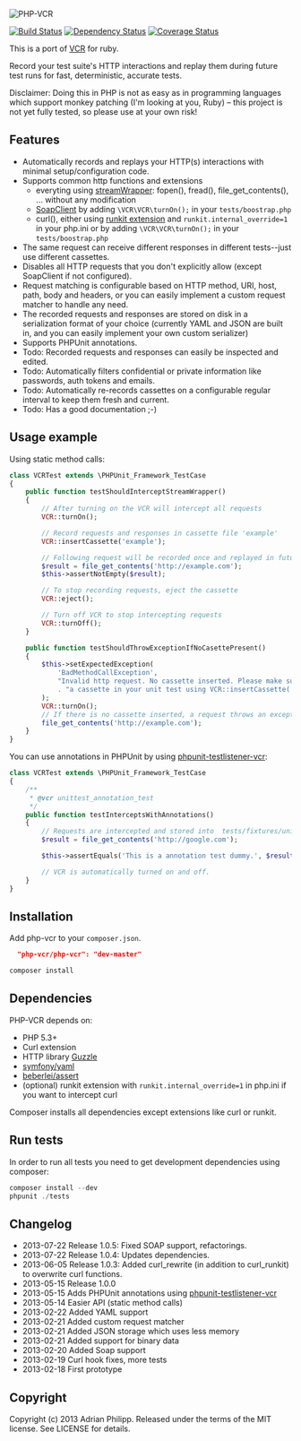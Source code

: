 ![PHP-VCR](https://dl.dropbox.com/u/13186339/blog/php-vcr.png)

[![Build Status](https://travis-ci.org/php-vcr/php-vcr.png?branch=master)](https://travis-ci.org/php-vcr/php-vcr)
[![Dependency Status](http://www.versioneye.com/user/projects/525a6160632bac1e35000001/badge.png)](http://www.versioneye.com/user/projects/525a6160632bac1e35000001)
[![Coverage Status](https://coveralls.io/repos/php-vcr/php-vcr/badge.png?branch=master)](https://coveralls.io/r/php-vcr/php-vcr?branch=master)

This is a port of [VCR](http://github.com/vcr/vcr) for ruby.

Record your test suite's HTTP interactions and replay them during future test runs for fast, deterministic, accurate tests.

Disclaimer: Doing this in PHP is not as easy as in programming languages which support monkey patching (I'm looking at you, Ruby) – this project is not yet fully tested, so please use at your own risk!

## Features

* Automatically records and replays your HTTP(s) interactions with minimal setup/configuration code.
* Supports common http functions and extensions
  * everyting using [streamWrapper](http://php.net/manual/en/class.streamwrapper.php): fopen(), fread(), file_get_contents(), ... without any modification
  * [SoapClient](http://www.php.net/manual/en/soapclient.soapclient.php) by adding `\VCR\VCR\turnOn();` in your `tests/boostrap.php`
  * curl(), either using [runkit extension](http://www.php.net/manual/en/book.runkit.php) and `runkit.internal_override=1` in your php.ini or by adding `\VCR\VCR\turnOn();` in your `tests/boostrap.php`
* The same request can receive different responses in different tests--just use different cassettes.
* Disables all HTTP requests that you don't explicitly allow (except SoapClient if not configured).
* Request matching is configurable based on HTTP method, URI, host, path, body and headers, or you can easily
  implement a custom request matcher to handle any need.
* The recorded requests and responses are stored on disk in a serialization format of your choice
  (currently YAML and JSON are built in, and you can easily implement your own custom serializer)
* Supports PHPUnit annotations.
* Todo: Recorded requests and responses can easily be inspected and edited.
* Todo: Automatically filters confidential or private information like passwords, auth tokens and emails.
* Todo: Automatically re-records cassettes on a configurable regular interval to keep them fresh and current.
* Todo: Has a good documentation ;-)

## Usage example

Using static method calls:

``` php
class VCRTest extends \PHPUnit_Framework_TestCase
{
    public function testShouldInterceptStreamWrapper()
    {
        // After turning on the VCR will intercept all requests
        VCR::turnOn();

        // Record requests and responses in cassette file 'example'
        VCR::insertCassette('example');

        // Following request will be recorded once and replayed in future test runs
        $result = file_get_contents('http://example.com');
        $this->assertNotEmpty($result);

        // To stop recording requests, eject the cassette
        VCR::eject();

        // Turn off VCR to stop intercepting requests
        VCR::turnOff();
    }

    public function testShouldThrowExceptionIfNoCasettePresent()
    {
        $this->setExpectedException(
            'BadMethodCallException',
            "Invalid http request. No cassette inserted. Please make sure to insert "
            . "a cassette in your unit test using VCR::insertCassette('name');"
        );
        VCR::turnOn();
        // If there is no cassette inserted, a request throws an exception
        file_get_contents('http://example.com');
    }
}
```

You can use annotations in PHPUnit by using [phpunit-testlistener-vcr](https://github.com/php-vcr/phpunit-testlistener-vcr):
``` php
class VCRTest extends \PHPUnit_Framework_TestCase
{
    /**
     * @vcr unittest_annotation_test
     */
    public function testInterceptsWithAnnotations()
    {
        // Requests are intercepted and stored into  tests/fixtures/unittest_annotation_test.
        $result = file_get_contents('http://google.com');

        $this->assertEquals('This is a annotation test dummy.', $result, 'Call was not intercepted (using annotations).');

        // VCR is automatically turned on and off.
    }
}
```

## Installation

Add php-vcr to your `composer.json`.

``` json
  "php-vcr/php-vcr": "dev-master"
```
``` bash
composer install
```

## Dependencies

PHP-VCR depends on:

  * PHP 5.3+
  * Curl extension
  * HTTP library [Guzzle](http://guzzlephp.org)
  * [symfony/yaml](https://github.com/symfony/yaml)
  * [beberlei/assert](https://github.com/beberlei/assert)
  * (optional) runkit extension with `runkit.internal_override=1` in php.ini if you want to intercept curl

Composer installs all dependencies except extensions like curl or runkit.

## Run tests

In order to run all tests you need to get development dependencies using composer:

``` php
composer install --dev
phpunit ./tests
```

## Changelog

 * 2013-07-22 Release 1.0.5: Fixed SOAP support, refactorings.
 * 2013-07-22 Release 1.0.4: Updates dependencies.
 * 2013-06-05 Release 1.0.3: Added curl_rewrite (in addition to curl_runkit) to overwrite curl functions.
 * 2013-05-15 Release 1.0.0
 * 2013-05-15 Adds PHPUnit annotations using [phpunit-testlistener-vcr](https://github.com/php-vcr/phpunit-testlistener-vcr)
 * 2013-05-14 Easier API (static method calls)
 * 2013-02-22 Added YAML support
 * 2013-02-21 Added custom request matcher
 * 2013-02-21 Added JSON storage which uses less memory
 * 2013-02-21 Added support for binary data
 * 2013-02-20 Added Soap support
 * 2013-02-19 Curl hook fixes, more tests
 * 2013-02-18 First prototype

## Copyright
Copyright (c) 2013 Adrian Philipp. Released under the terms of the MIT license. See LICENSE for details.

<!--
name of the projects and all sub-modules and libraries (sometimes they are named different and very confusing to new users)
descriptions of all the project, and all sub-modules and libraries
5-line code snippet on how its used (if it's a library)
copyright and licensing information (or "Read LICENSE")
instruction to grab the documentation
instructions to install, configure, and to run the programs
instruction to grab the latest code and detailed instructions to build it (or quick overview and "Read INSTALL")
list of authors or "Read AUTHORS"
instructions to submit bugs, feature requests, submit patches, join mailing list, get announcements, or join the user or dev community in other forms
other contact info (email address, website, company name, address, etc)
a brief history if it's a replacement or a fork of something else
legal notices (crypto stuff)
-->
